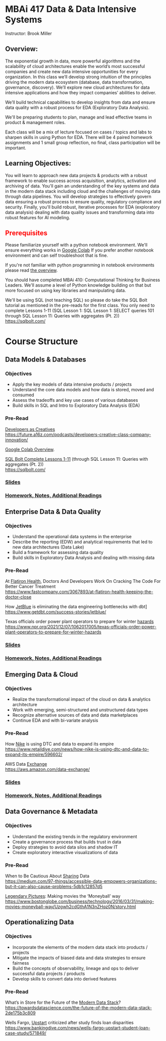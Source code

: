 # MBAi 417 Data & Data Intensive Systems
Instructor: Brook Miller

## Overview:
The exponential growth in data, more powerful algorithms and the scalability of cloud architectures enable the world’s most successful companies and create new data intensive opportunities for every organization.  In this class we’ll develop strong intuition of the principles driving the modern data ecosystem (database, data transformation, governance, discovery).  We’ll explore new cloud architectures for data intensive applications and how they impact companies’ abilities to deliver.  

We’ll build technical capabilities to develop insights from data and ensure data quality with a robust process for EDA (Exploratory Data Analysis).  

We'll be preparing students to plan, manage and lead effective teams in product & management roles. 

Each class will be a mix of lecture focused on cases / topics and labs to sharpen skills in using Python for EDA.  There will be 4 paired homework assignments and 1 small group reflection, no final, class participation will be important. 

## Learning Objectives:
You will learn to approach new data projects & products with a robust framework to enable success across acquisition, analytics, activation and archiving of data.  You'll gain an understanding of the key systems and data in the modern data stack including cloud and the challenges of moving data through data pipelines.  You will develop strategies to effectively govern data ensuring a robust process to ensure quality, regulatory compliance and security.  Finally, you'll build robust, iterative processes for EDA (exploratory data analysis) dealing with data quality issues and transforming data into robust features for AI modeling.

## <span style="color:red">Prerequisites</span>
Please familiarize yourself with a python notebook environment.  We'll ensure everything works in [Google Colab](https://colab.research.google.com/)  If you prefer another notebook environment and can self troubleshoot that is fine.

If you're not familiar with python programming in notebook environments please read [the overview](https://colab.research.google.com/notebooks/basic_features_overview.ipynb).


You should have completed MBAi 410: Computational Thinking for Business Leaders. We'll assume a level of Python knowledge building on that but more focused on using key libraries and manipulating data.

We'll be using SQL (not teaching SQL) so please do take the SQL Bolt tutorial as mentioned in the pre-reads for the first class.   You only need to complete Lessons 1-11 (SQL Lesson 1: SQL Lesson 1: SELECT queries 101 through SQL Lesson 11: Queries with aggregates (Pt. 2))  
https://sqlbolt.com/ 

# Course Structure
## Data Models & Databases

### Objectives
- Apply the key models of data intensive products / projects
- Understand the core data models and how data is stored, moved and consumed
- Assess the tradeoffs and key use cases of various databases
- Build skills in SQL and Intro to Exploratory Data Analysis (EDA)

### Pre-Read
[Developers as Creatives](https://future.a16z.com/podcasts/developers-creative-class-company-innovation/)  
https://future.a16z.com/podcasts/developers-creative-class-company-innovation/  

[Google Colab Overview](https://colab.research.google.com/notebooks/basic_features_overview.ipynb).

[SQL Bolt Complete Lessons 1-11](https://sqlbolt.com/  ) (through SQL Lesson 11: Queries with aggregates (Pt. 2))  
https://sqlbolt.com/  

### [Slides](https://github.com/brook-miller/mbai-417-data/blob/main/data-models-databases/data-models-databases.pdf)

### [Homework, Notes, Additional Readings](https://brook-miller.github.io/mbai-417-data/data-models-databases/)

## Enterprise Data & Data Quality

### Objectives
- Understand the operational data systems in the enterprise
- Describe the reporting (EDW) and analytical requirements that led to new data architectures (Data Lake)
- Build a framework for assessing data quality
- Build skills in Exploratory Data Analysis and dealing with missing data


### Pre-Read
At [Flatiron Health](https://www.fastcompany.com/3067893/at-flatiron-health-keeping-the-doctor-close), Doctors And Developers Work On Cracking The Code For Better Cancer Treatment   
https://www.fastcompany.com/3067893/at-flatiron-health-keeping-the-doctor-close

How [JetBlue](https://www.getdbt.com/success-stories/jetblue/) is eliminating the data engineering bottlenecks with dbt]  
https://www.getdbt.com/success-stories/jetblue/

Texas officials order power plant operators to prepare for winter [hazards](https://www.npr.org/2021/12/07/1062017005/texas-officials-order-power-plant-operators-to-prepare-for-winter-hazards)    
https://www.npr.org/2021/12/07/1062017005/texas-officials-order-power-plant-operators-to-prepare-for-winter-hazards

### [Slides](https://github.com/brook-miller/mbai-417-data/blob/main/enterprise-data-quality/enterprise-data-quality.pdf)

### [Homework, Notes, Additional Readings](https://brook-miller.github.io/mbai-417-data/enterprise-data-quality/)  


## Emerging Data & Cloud

### Objectives
- Realize the transformational impact of the cloud on data & analytics architecture
- Work with emerging, semi-structured and unstructured data types
- Recognize alternative sources of data and data marketplaces
- Continue EDA and with bi-variate analysis

### Pre-Read
How [Nike](https://www.retaildive.com/news/how-nike-is-using-dtc-and-data-to-expand-its-empire/596602/) is using DTC and data to expand its empire  
https://www.retaildive.com/news/how-nike-is-using-dtc-and-data-to-expand-its-empire/596602/

AWS Data [Exchange](https://aws.amazon.com/data-exchange/)  
https://aws.amazon.com/data-exchange/

### [Slides](https://github.com/brook-miller/mbai-417-data/blob/main/emerging-cloud-data/emerging-data-cloud.pdf)

### [Homework, Notes, Additional Readings](https://brook-miller.github.io/mbai-417-data/emerging-cloud-data/) 

## Data Governance & Metadata

### Objectives
- Understand the existing trends in the regulatory environment
- Create a governance process that builds trust in data
- Deploy strategies to avoid data silos and shadow IT 
- Create exploratory interactive visualizations of data

### Pre-Read
When to Be Cautious About [Sharing](https://medium.com/97-things/accessible-data-empowers-organizations-but-it-can-also-cause-problems-5db1c12857d5) Data  
https://medium.com/97-things/accessible-data-empowers-organizations-but-it-can-also-cause-problems-5db1c12857d5   

[Legendary Pictures](https://www.bostonglobe.com/business/technology/2016/03/31/making-movies-moneyball-way/Uzgwh2cdGthA1N3nZHqz0N/story.html): Making movies the ‘Moneyball’ way  
https://www.bostonglobe.com/business/technology/2016/03/31/making-movies-moneyball-way/Uzgwh2cdGthA1N3nZHqz0N/story.html


## Operationalizing Data

### Objectives
- Incorporate the elements of the modern data stack into products / projects
- Mitigate the impacts of biased data and data strategies to ensure fairness
- Build the concepts of observability, lineage and ops to deliver successful data projects / products
- Develop skills to convert data into derived features

### Pre-Read
What’s in Store for the Future of the [Modern Data Stack](https://towardsdatascience.com/the-future-of-the-modern-data-stack-2de175b3c809)?   
https://towardsdatascience.com/the-future-of-the-modern-data-stack-2de175b3c809

Wells Fargo, [Upstart](https://www.bankingdive.com/news/wells-fargo-upstart-student-loan-case-study/571849/) criticized after study finds loan disparities  
https://www.bankingdive.com/news/wells-fargo-upstart-student-loan-case-study/571849/


